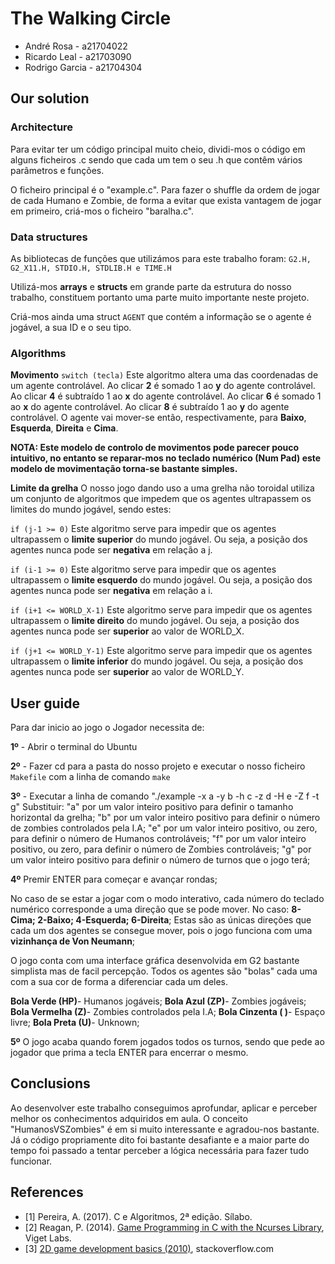 # The Walking Circle

* André Rosa - a21704022
* Ricardo Leal - a21703090
* Rodrigo Garcia - a21704304


## Our solution

### Architecture

Para evitar ter um código principal muito cheio, dividi-mos o código em alguns ficheiros .c sendo que cada um tem o seu
.h que contêm vários parâmetros e funções. 

O ficheiro principal é o "example.c". 
Para fazer o shuffle da ordem de jogar de cada Humano e Zombie, de forma a evitar que exista vantagem de jogar em primeiro,
criá-mos o ficheiro "baralha.c".

### Data structures

As bibliotecas de funções que utilizámos para este trabalho foram: ``G2.H, G2_X11.H, STDIO.H, STDLIB.H e TIME.H ``

Utilizá-mos **arrays** e **structs** em grande parte da estrutura do nosso trabalho, constituem portanto uma parte muito 
importante neste projeto.

Criá-mos ainda uma struct ``AGENT`` que contém a informação se o agente é jogável, a sua ID e o seu tipo.

### Algorithms

**Movimento** 
``switch (tecla)`` Este algoritmo altera uma das coordenadas de um agente controlável. 
Ao clicar **2** é somado 1 ao **y** do agente controlável. 
Ao clicar **4** é subtraído 1 ao **x** do agente controlável. 
Ao clicar **6** é somado 1 ao **x** do agente controlável. 
Ao clicar **8** é subtraído 1 ao **y** do agente controlável. 
O agente vai mover-se então, respectivamente, para **Baixo**, **Esquerda**, **Direita** e **Cima**.

**NOTA: Este modelo de controlo de movimentos pode parecer pouco intuitivo, no entanto se reparar-mos no teclado numérico (Num Pad) 
este modelo de movimentação torna-se bastante simples.**

**Limite da grelha**
O nosso jogo dando uso a uma grelha não toroidal utiliza um conjunto de algoritmos que impedem que os agentes ultrapassem os limites do mundo jogável,
sendo estes:

``if (j-1 >= 0)`` Este algoritmo serve para impedir que os agentes ultrapassem o **limite superior** do mundo jogável.
Ou seja, a posição dos agentes nunca pode ser **negativa** em relação a j.                  

``if (i-1 >= 0)`` Este algoritmo serve para impedir que os agentes ultrapassem o **limite esquerdo** do mundo jogável.
Ou seja, a posição dos agentes nunca pode ser **negativa** em relação a i. 

``if (i+1 <= WORLD_X-1)`` Este algoritmo serve para impedir que os agentes ultrapassem o **limite direito** do mundo jogável.
Ou seja, a posição dos agentes nunca pode ser **superior** ao valor de WORLD_X.

``if (j+1 <= WORLD_Y-1)`` Este algoritmo serve para impedir que os agentes ultrapassem o **limite inferior** do mundo jogável.
Ou seja, a posição dos agentes nunca pode ser **superior** ao valor de WORLD_Y.

## User guide

Para dar inicio ao jogo o Jogador necessita de:

**1º** - Abrir o terminal do Ubuntu

**2º** - Fazer cd para a pasta do nosso projeto e executar o nosso ficheiro ``Makefile`` com a linha de comando ``make``

**3º** - Executar a linha de comando "./example -x a -y b -h c -z d -H e -Z f -t g"
Substituir:  "a" por um valor inteiro positivo para definir o tamanho horizontal da grelha;
             "b" por um valor inteiro positivo para definir o número de zombies controlados pela I.A;
			 "e" por um valor inteiro positivo, ou zero, para definir o número de Humanos controláveis; 
             "f" por um valor inteiro positivo, ou zero, para definir o número de Zombies controláveis;
			 "g" por um valor inteiro positivo para definir o número de turnos que o jogo terá;

**4º** Premir ENTER para começar e avançar rondas;

No caso de se estar a jogar com o modo interativo, cada número do teclado numérico corresponde a uma direção que se pode mover. 
No caso: **8-Cima; 2-Baixo; 4-Esquerda; 6-Direita**; 
Estas são as únicas direções que cada um dos agentes se consegue mover, pois o jogo funciona com uma **vizinhança de Von Neumann**;

O jogo conta com uma interface gráfica desenvolvida em G2 bastante simplista mas de facil percepção. Todos os agentes são "bolas"
cada uma com a sua cor de forma a diferenciar cada um deles.

**Bola Verde (HP)**- Humanos jogáveis;
**Bola Azul (ZP)**- Zombies jogáveis;
**Bola Vermelha (Z)**- Zombies controlados pela I.A;
**Bola Cinzenta ( )**- Espaço livre;
**Bola Preta (U)**- Unknown;

**5º** O jogo acaba quando forem jogados todos os turnos, sendo que pede ao jogador que prima a tecla ENTER para encerrar o mesmo.

## Conclusions

Ao desenvolver este trabalho conseguimos aprofundar, aplicar e perceber melhor os conhecimentos adquiridos em aula. 
O conceito "HumanosVSZombies" é em si muito interessante e agradou-nos bastante. Já o código propriamente dito foi
bastante desafiante e a maior parte do tempo foi passado a tentar perceber a lógica necessária para fazer tudo funcionar. 

## References

* <a name="ref1">\[1\]</a> Pereira, A. (2017). C e Algoritmos, 2ª edição. Sílabo.
* <a name="ref2">\[2\]</a> Reagan, P. (2014). [Game Programming in C with the
Ncurses Library](https://www.viget.com/articles/game-programming-in-c-with-the-ncurses-library),
Viget Labs.
* <a name="ref3">\[3\]</a> [2D game development basics (2010)](https://stackoverflow.com/questions/3144399/2d-game-development-basics),
stackoverflow.com
